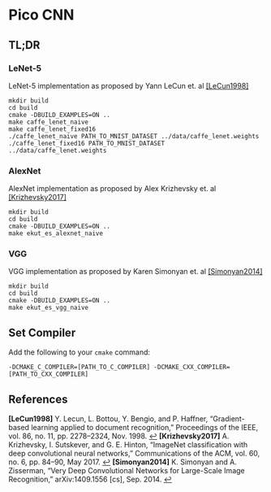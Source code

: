 # Pico CNN

## TL;DR
### LeNet-5
LeNet-5 implementation as proposed by Yann LeCun et. al <a id="cit_LeCun1998">[[LeCun1998]](#LeCun1998)</a>
```{bash}
mkdir build
cd build
cmake -DBUILD_EXAMPLES=ON ..
make caffe_lenet_naive
make caffe_lenet_fixed16
./caffe_lenet_naive PATH_TO_MNIST_DATASET ../data/caffe_lenet.weights 
./caffe_lenet_fixed16 PATH_TO_MNIST_DATASET ../data/caffe_lenet.weights 
``` 

### AlexNet
AlexNet implementation as proposed by Alex Krizhevsky et. al <a id="cit_Krizhevsky2017">[[Krizhevsky2017]](#Krizhevsky2017)</a>
```{bash}
mkdir build
cd build
cmake -DBUILD_EXAMPLES=ON ..
make ekut_es_alexnet_naive
``` 

### VGG
VGG implementation as proposed by Karen Simonyan et. al <a id="cit_Simonyan2014">[[Simonyan2014]](#Simonyan2014)</a>
```{bash}
mkdir build
cd build
cmake -DBUILD_EXAMPLES=ON ..
make ekut_es_vgg_naive
``` 


## Set Compiler
Add the following to your `cmake` command:
```
-DCMAKE_C_COMPILER=[PATH_TO_C_COMPILER] -DCMAKE_CXX_COMPILER=[PATH_TO_CXX_COMPILER]

```

## References
<b id="LeCun1998">[LeCun1998]</b> Y. Lecun, L. Bottou, Y. Bengio, and P. Haffner, “Gradient-based learning applied to document recognition,” Proceedings of the IEEE, vol. 86, no. 11, pp. 2278–2324, Nov. 1998. [↩](#cit_LeCun1998)
<b id="Krizhevsky2017">[Krizhevsky2017]</b>  A. Krizhevsky, I. Sutskever, and G. E. Hinton, “ImageNet classification with deep convolutional neural networks,” Communications of the ACM, vol. 60, no. 6, pp. 84–90, May 2017. [↩](#cit_Krizhevsky2017)
 <b id="Simonyan2014">[Simonyan2014]</b> K. Simonyan and A. Zisserman, “Very Deep Convolutional Networks for Large-Scale Image Recognition,” arXiv:1409.1556 [cs], Sep. 2014.  [↩](#cit_Simonyan2014)

